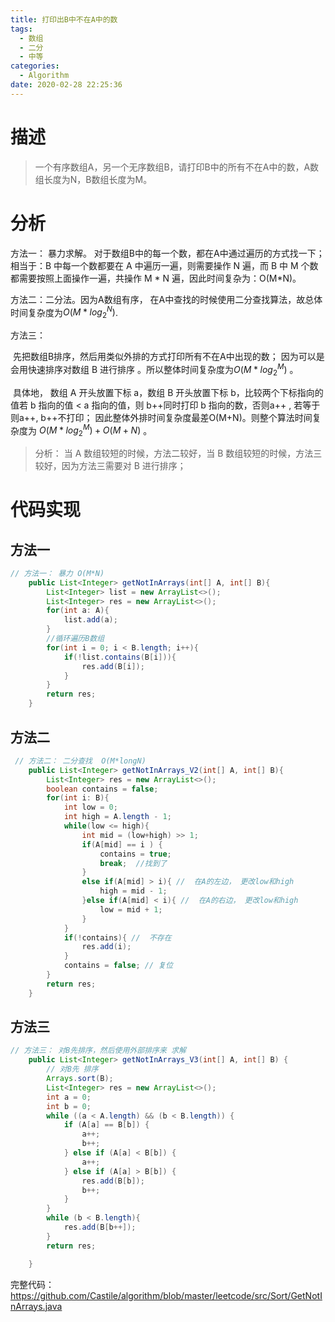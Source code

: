 ```yaml
---
title: 打印出B中不在A中的数
tags:
  - 数组
  - 二分
  - 中等
categories:
  - Algorithm
date: 2020-02-28 22:25:36
---
```



# 描述

> 一个有序数组A，另一个无序数组B，请打印B中的所有不在A中的数，A数 组长度为N，B数组长度为M。

  

# 分析

方法一： 暴力求解。 对于数组B中的每一个数，都在A中通过遍历的方式找一下； 相当于：B 中每一个数都要在 A 中遍历一遍，则需要操作 N 遍，而 B 中 M 个数都需要按照上面操作一遍，共操作 M * N 遍，因此时间复杂为：O(M*N)。



方法二：二分法。因为A数组有序， 在A中查找的时候使用二分查找算法，故总体时间复杂度为$O(M* log_2^N)$.



方法三：

​		先把数组B排序，然后用类似外排的方式打印所有不在A中出现的数； 因为可以是会用快速排序对数组 B 进行排序 。所以整体时间复杂度为$O(M*log_2^M)$ 。 

​		具体地， 数组 A 开头放置下标 a，数组 B 开头放置下标 b，比较两个下标指向的值若 b 指向的值 < a 指向的值，则 b++同时打印 b 指向的数，否则a++ , 若等于则a++, b++不打印； 因此整体外排时间复杂度最差O(M+N)。则整个算法时间复杂度为    $O(M*log_2^M) + O(M+N)$  。



>  分析：  当 A 数组较短的时候，方法二较好，当 B 数组较短的时候，方法三较好，因为方法三需要对 B 进行排序； 



# 代码实现

## 方法一

```java
// 方法一： 暴力 O(M*N)
    public List<Integer> getNotInArrays(int[] A, int[] B){
        List<Integer> list = new ArrayList<>();
        List<Integer> res = new ArrayList<>();
        for(int a: A){
            list.add(a);
        }
        //循环遍历B数组
        for(int i = 0; i < B.length; i++){
            if(!list.contains(B[i])){
                res.add(B[i]);
            }
        }
        return res;
    }
```

## 方法二

```java
 // 方法二： 二分查找  O(M*longN)
    public List<Integer> getNotInArrays_V2(int[] A, int[] B){
        List<Integer> res = new ArrayList<>();
        boolean contains = false;
        for(int i: B){
            int low = 0;
            int high = A.length - 1;
            while(low <= high){
                int mid = (low+high) >> 1;
                if(A[mid] == i ) {
                    contains = true;
                    break;  //找到了
                }
                else if(A[mid] > i){ //  在A的左边， 更改low和high
                    high = mid - 1;
                }else if(A[mid] < i){ //  在A的右边， 更改low和high
                    low = mid + 1;
                }
            }
            if(!contains){ //  不存在
                res.add(i);
            }
            contains = false; // 复位
        }
        return res;
    }
```

## 方法三

```java
// 方法三： 对B先排序，然后使用外部排序来 求解
    public List<Integer> getNotInArrays_V3(int[] A, int[] B) {
        // 对B先 排序
        Arrays.sort(B);
        List<Integer> res = new ArrayList<>();
        int a = 0;
        int b = 0;
        while ((a < A.length) && (b < B.length)) {
            if (A[a] == B[b]) {
                a++;
                b++;
            } else if (A[a] < B[b]) {
                a++;
            } else if (A[a] > B[b]) {
                res.add(B[b]);
                b++;
            }
        }
        while (b < B.length){
            res.add(B[b++]);
        }
        return res;

    }
```

完整代码：  https://github.com/Castile/algorithm/blob/master/leetcode/src/Sort/GetNotInArrays.java 